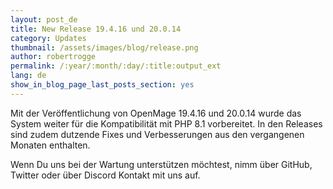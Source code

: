 ```yaml
---
layout: post_de
title: New Release 19.4.16 und 20.0.14
category: Updates
thumbnail: /assets/images/blog/release.png
author: robertrogge
permalink: /:year/:month/:day/:title:output_ext
lang: de
show_in_blog_page_last_posts_section: yes
---
```


Mit der Veröffentlichung von OpenMage 19.4.16 und 20.0.14 wurde das System weiter für die Kompatibilität mit PHP 8.1 vorbereitet. In den Releases sind zudem dutzende Fixes und Verbesserungen aus den vergangenen Monaten enthalten.

Wenn Du uns bei der Wartung unterstützen möchtest, nimm über GitHub, Twitter oder über Discord Kontakt mit uns auf.



